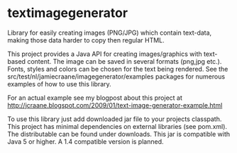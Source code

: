 textimagegenerator
==================

Library for easily creating images (PNG/JPG) which contain text-data, making those data harder to copy then regular HTML.

This project provides a Java API for creating images/graphics with text-based content. 
The image can be saved in several formats (png,jpg etc.). Fonts, styles and colors can be 
chosen for the text being rendered. See the src/test/nl/jamiecraane/imagegenerator/examples 
packages for numerous examples of how to use this library.

For an actual example see my blogpost about this project at http://jcraane.blogspot.com/2009/01/text-image-generator-example.html

To use this library just add downloaded jar file to your projects classpath.
This project has minimal dependencies on external libraries (see pom.xml). The distributable can be found under downloads. 
This jar is compatible with Java 5 or higher. A 1.4 compatible version is planned.
